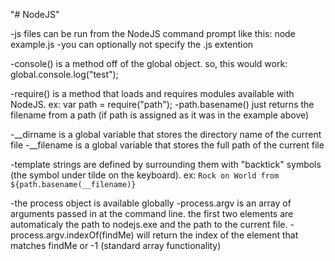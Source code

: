"# NodeJS" 

-js files can be run from the NodeJS command prompt like this: node example.js
-you can optionally not specify the .js extention

-console() is a method off of the global object.  so, this would work: global.console.log("test");

-require() is a method that loads and requires modules available with NodeJS.  ex: var path = require("path");
-path.basename() just returns the filename from a path (if path is assigned as it was in the example above)

-__dirname is a global variable that stores the directory name of the current file
-__filename is a global variable that stores the full path of the current file

-template strings are defined by surrounding them with "backtick" symbols (the symbol under tilde on the keyboard).  ex: `Rock on World from ${path.basename(__filename)}`

-the process object is available globally
-process.argv is an array of arguments passed in at the command line.  the first two elements are automaticaly the path to nodejs.exe and the path to the current file.
-process.argv.indexOf(findMe) will return the index of the element that matches findMe or -1 (standard array functionality)

